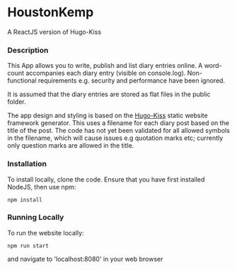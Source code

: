 # HoustonKemp
A ReactJS version of Hugo-Kiss

### Description

This App allows you to write, publish and list diary entries online. A word-count accompanies each diary entry (visible on 
console.log). Non-functional requirements e.g. security and performance have been ignored.

It is assumed that the diary entries are stored as flat files in the public folder.

The app design and styling is based on the [Hugo-Kiss](https://themes.gohugo.io/kiss/) static website framework generator. This uses a filename for each diary post based on the title of the post. The code has not yet been validated for all allowed symbols in the filename, which will cause issues e.g quotation marks etc; currently only question marks are allowed in the title.

### Installation

To install locally, clone the code. Ensure that you have first installed NodeJS, then use npm: 

```
npm install
```
### Running Locally
To run the website locally: 
```
npm run start
```
and navigate to 'localhost:8080' in your web browser
